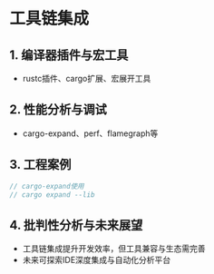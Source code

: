 # 工具链集成

## 1. 编译器插件与宏工具

- rustc插件、cargo扩展、宏展开工具

## 2. 性能分析与调试

- cargo-expand、perf、flamegraph等

## 3. 工程案例

```rust
// cargo-expand使用
// cargo expand --lib
```

## 4. 批判性分析与未来展望

- 工具链集成提升开发效率，但工具兼容与生态需完善
- 未来可探索IDE深度集成与自动化分析平台
